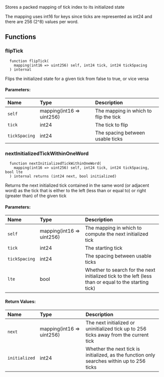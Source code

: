 Stores a packed mapping of tick index to its initialized state

The mapping uses int16 for keys since ticks are represented as int24 and there are 256 (2^8) values per word.

## Functions
### flipTick
```solidity
  function flipTick(
    mapping(int16 => uint256) self, int24 tick, int24 tickSpacing
  ) internal
```
Flips the initialized state for a given tick from false to true, or vice versa


#### Parameters:
| Name | Type | Description                                                          |
| :--- | :--- | :------------------------------------------------------------------- |
|`self` | mapping(int16 => uint256) | The mapping in which to flip the tick
|`tick` | int24 | The tick to flip
|`tickSpacing` | int24 | The spacing between usable ticks

### nextInitializedTickWithinOneWord
```solidity
  function nextInitializedTickWithinOneWord(
    mapping(int16 => uint256) self, int24 tick, int24 tickSpacing, bool lte
  ) internal returns (int24 next, bool initialized)
```
Returns the next initialized tick contained in the same word (or adjacent word) as the tick that is either
to the left (less than or equal to) or right (greater than) of the given tick


#### Parameters:
| Name | Type | Description                                                          |
| :--- | :--- | :------------------------------------------------------------------- |
|`self` | mapping(int16 => uint256) | The mapping in which to compute the next initialized tick
|`tick` | int24 | The starting tick
|`tickSpacing` | int24 | The spacing between usable ticks
|`lte` | bool | Whether to search for the next initialized tick to the left (less than or equal to the starting tick)

#### Return Values:
| Name                           | Type          | Description                                                                  |
| :----------------------------- | :------------ | :--------------------------------------------------------------------------- |
|`next`| mapping(int16 => uint256) | The next initialized or uninitialized tick up to 256 ticks away from the current tick
|`initialized`| int24 | Whether the next tick is initialized, as the function only searches within up to 256 ticks
